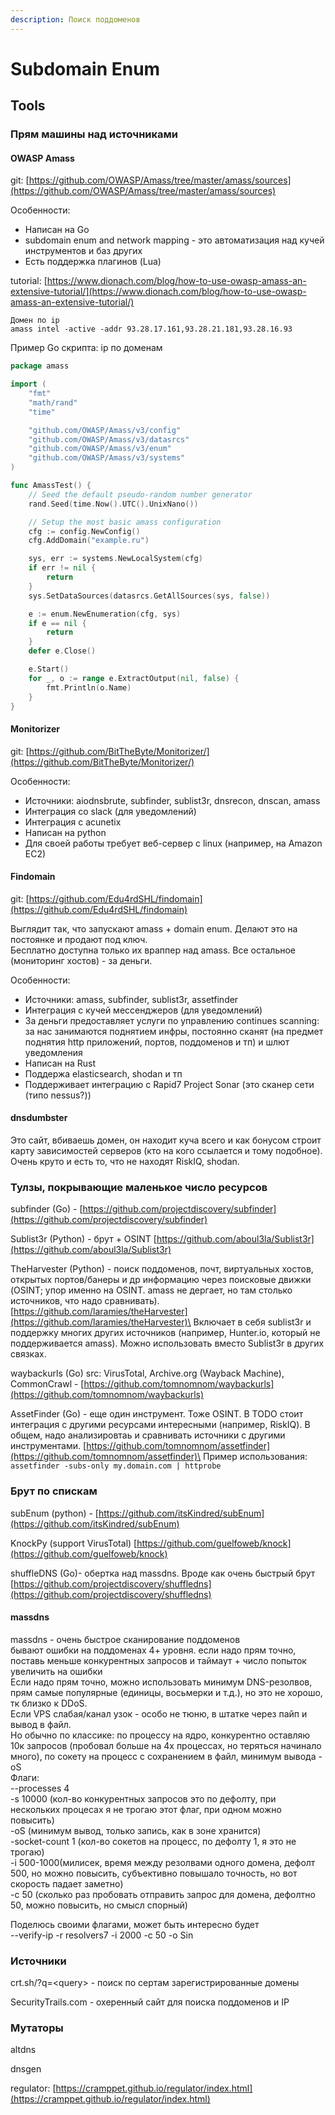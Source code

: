 ```yaml
---
description: Поиск поддоменов
---
```


# Subdomain Enum

## Tools&#x20;

### Прям машины над источниками

#### OWASP Amass

git: [https://github.com/OWASP/Amass/tree/master/amass/sources](https://github.com/OWASP/Amass/tree/master/amass/sources)

Особенности:

* Написан на Go
* subdomain enum and network mapping - это автоматизация над кучей инструментов и баз других
* Есть поддержка плагинов (Lua)

tutorial: [https://www.dionach.com/blog/how-to-use-owasp-amass-an-extensive-tutorial/](https://www.dionach.com/blog/how-to-use-owasp-amass-an-extensive-tutorial/)

```
Домен по ip
amass intel -active -addr 93.28.17.161,93.28.21.181,93.28.16.93

```

Пример Go скрипта: ip по доменам

```go
package amass

import (
	"fmt"
	"math/rand"
	"time"

	"github.com/OWASP/Amass/v3/config"
	"github.com/OWASP/Amass/v3/datasrcs"
	"github.com/OWASP/Amass/v3/enum"
	"github.com/OWASP/Amass/v3/systems"
)

func AmassTest() {
	// Seed the default pseudo-random number generator
	rand.Seed(time.Now().UTC().UnixNano())

	// Setup the most basic amass configuration
	cfg := config.NewConfig()
	cfg.AddDomain("example.ru")

	sys, err := systems.NewLocalSystem(cfg)
	if err != nil {
		return
	}
	sys.SetDataSources(datasrcs.GetAllSources(sys, false))

	e := enum.NewEnumeration(cfg, sys)
	if e == nil {
		return
	}
	defer e.Close()

	e.Start()
	for _, o := range e.ExtractOutput(nil, false) {
		fmt.Println(o.Name)
	}
}
```

#### Monitorizer

git: [https://github.com/BitTheByte/Monitorizer/](https://github.com/BitTheByte/Monitorizer/)

Особенности:

* Источники: aiodnsbrute, subfinder, sublist3r, dnsrecon, dnscan, amass
* Интеграция со slack (для уведомлений)
* Интеграция с acunetix
* Написан на python
* Для своей работы требует веб-сервер с linux (например, на Amazon EC2)

#### Findomain

git: [https://github.com/Edu4rdSHL/findomain](https://github.com/Edu4rdSHL/findomain)

Выглядит так, что запускают amass + domain enum. Делают это на постоянке и продают под ключ. \
Бесплатно доступна только их враппер над amass. Все остальное (мониторинг хостов) - за деньги.

Особенности:

* Источники: amass, subfinder, sublist3r, assetfinder
* Интеграция с кучей мессенджеров (для уведомлений)
* За деньги предоставляет услуги по управлению continues scanning: за нас занимаются поднятием инфры, постоянно сканят (на предмет поднятия http приложений, портов, поддоменов и тп) и шлют уведомления
* Написан на Rust
* Поддержа elasticsearch, shodan и тп
* Поддерживает интеграцию с Rapid7 Project Sonar (это сканер сети (типо nessus?))

#### dnsdumbster

Это сайт, вбиваешь домен, он находит куча всего и как бонусом строит карту зависимостей серверов (кто на кого ссылается и тому подобное). Очень круто и есть то, что не находят RiskIQ, shodan.

### Тулзы, покрывающие маленькое число ресурсов

subfinder (Go) - [https://github.com/projectdiscovery/subfinder](https://github.com/projectdiscovery/subfinder)

Sublist3r (Python) - брут + OSINT [https://github.com/aboul3la/Sublist3r](https://github.com/aboul3la/Sublist3r)

TheHarvester (Python) - поиск поддоменов, почт, виртуальных хостов, открытых портов/банеры и др информацию через поисковые движки (OSINT; упор именно на OSINT. amass не дергает, но там столько источников, что надо сравнивать). [https://github.com/laramies/theHarvester](https://github.com/laramies/theHarvester)\
Включает в себя sublist3r и поддержку многих других источников (например, Hunter.io, который не поддерживается amass). Можно использовать вместо Sublist3r в других связках.

waybackurls (Go) src: VirusTotal, Archive.org (Wayback Machine), CommonCrawl - [https://github.com/tomnomnom/waybackurls](https://github.com/tomnomnom/waybackurls)

AssetFinder (Go)  - еще один инструмент. Тоже OSINT. В TODO стоит интеграция с другими ресурсами интересными (например, RiskIQ). В общем, надо анализировтаь и сравнивать источники с другими инструментами.   [https://github.com/tomnomnom/assetfinder](https://github.com/tomnomnom/assetfinder)\
Пример использования: `assetfinder -subs-only my.domain.com | httprobe`

### Брут по спискам

subEnum (python) - [https://github.com/itsKindred/subEnum](https://github.com/itsKindred/subEnum)

KnockPy (support VirusTotal) [https://github.com/guelfoweb/knock](https://github.com/guelfoweb/knock)

shuffleDNS (Go)- обертка над massdns. Вроде как очень быстрый брут [https://github.com/projectdiscovery/shuffledns](https://github.com/projectdiscovery/shuffledns)

#### massdns

massdns - очень быстрое сканирование поддоменов\
&#x20;бывают ошибки на поддоменах 4+ уровня. если надо прям точно, поставь меньше конкурентных запросов и таймаут + число попыток увеличить на ошибки\
Если надо прям точно, можно использовать минимум DNS-резолвов, прям самые популярные (единицы, восьмерки и т.д.), но это не хорошо, тк близко к DDoS.\
Если VPS слабая/канал узок - особо не тюню, в штатке через пайп и вывод в файл.\
Но обычно по классике: по процессу на ядро, конкурентно оставляю 10к запросов (пробовал больше на 4х процессах, но теряться начинало много), по сокету на процесс с сохранением в файл, минимум вывода -oS\
Флаги:\
\--processes 4\
\-s 10000 (кол-во конкурентных запросов это по дефолту, при нескольких процесах я не трогаю этот флаг, при одном можно повысить)\
\-oS (минимум вывод, только запись, как в зоне хранится)\
\-socket-count 1 (кол-во сокетов на процесс, по дефолту 1, я это не трогаю)\
\-i 500-1000(милисек, время между резолвами одного домена, дефолт 500, но можно повысить, субъективно повышало точность, но вот скорость падает заметно)\
\-c 50 (сколько раз пробовать отправить запрос для домена, дефолтно 50, можно повысить, но смысл спорный)

Поделюсь своими флагами, может быть интересно будет\
\--verify-ip -r resolvers7 -i 2000 -c 50 -o Sin

### Источники

crt.sh/?q=\<query> - поиск по сертам зарегистрированные домены

SecurityTrails.com - охеренный сайт для поиска поддоменов и IP

### Мутаторы

altdns

dnsgen

regulator: [https://cramppet.github.io/regulator/index.html](https://cramppet.github.io/regulator/index.html)

